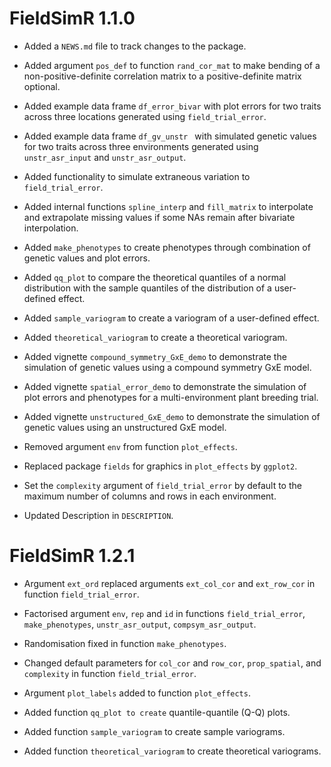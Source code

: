 # FieldSimR 1.1.0

* Added a `NEWS.md` file to track changes to the package.

* Added argument `pos_def` to function `rand_cor_mat` to make bending of a non-positive-definite correlation matrix to a positive-definite matrix optional.

* Added example data frame `df_error_bivar` with plot errors for two traits across three locations generated using `field_trial_error`.

* Added example data frame `df_gv_unstr ` with simulated genetic values for two traits across three environments generated using `unstr_asr_input` and `unstr_asr_output`.

* Added functionality to simulate extraneous variation to `field_trial_error`.

* Added internal functions `spline_interp` and `fill_matrix` to interpolate and extrapolate missing values if some NAs remain after bivariate interpolation.

* Added `make_phenotypes` to create phenotypes through combination of genetic values and plot errors.

* Added `qq_plot` to compare the theoretical quantiles of a normal distribution with the sample quantiles of the distribution of a user-defined effect.

* Added `sample_variogram` to create a variogram of a user-defined effect.

* Added `theoretical_variogram` to create a theoretical variogram.

* Added vignette `compound_symmetry_GxE_demo` to demonstrate the simulation of genetic values using a compound symmetry GxE model.

* Added vignette `spatial_error_demo` to demonstrate the simulation of plot errors and phenotypes for a multi-environment plant breeding trial.

* Added vignette `unstructured_GxE_demo` to demonstrate the simulation of genetic values using an unstructured GxE model.
 
* Removed argument `env` from function `plot_effects`.

* Replaced package `fields` for graphics in `plot_effects` by `ggplot2`.

* Set the `complexity` argument of `field_trial_error` by default to the maximum number of columns and rows in each environment.

* Updated Description in `DESCRIPTION`.


# FieldSimR 1.2.1

* Argument `ext_ord` replaced arguments `ext_col_cor` and `ext_row_cor` in function `field_trial_error`.

* Factorised argument `env`, `rep` and `id` in functions `field_trial_error`, `make_phenotypes`, `unstr_asr_output`, `compsym_asr_output`.

* Randomisation fixed in function `make_phenotypes`.

* Changed default parameters for `col_cor` and `row_cor`, `prop_spatial`, and `complexity` in function `field_trial_error`.

* Argument `plot_labels` added to function `plot_effects`.

* Added function `qq_plot to create` quantile-quantile (Q-Q) plots.

* Added function `sample_variogram` to create sample variograms.

* Added function `theoretical_variogram` to create theoretical variograms.



